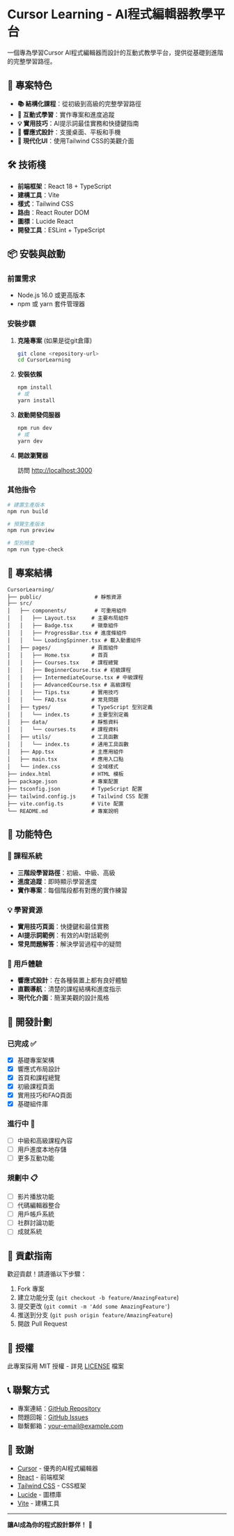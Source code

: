 # Cursor Learning - AI程式編輯器教學平台

一個專為學習Cursor AI程式編輯器而設計的互動式教學平台，提供從基礎到進階的完整學習路徑。

## 🚀 專案特色

- **📚 結構化課程**：從初級到高級的完整學習路徑
- **🎯 互動式學習**：實作專案和進度追蹤
- **💡 實用技巧**：AI提示詞最佳實務和快捷鍵指南
- **📱 響應式設計**：支援桌面、平板和手機
- **🎨 現代化UI**：使用Tailwind CSS的美觀介面

## 🛠 技術棧

- **前端框架**：React 18 + TypeScript
- **建構工具**：Vite
- **樣式**：Tailwind CSS
- **路由**：React Router DOM
- **圖標**：Lucide React
- **開發工具**：ESLint + TypeScript

## 📦 安裝與啟動

### 前置需求

- Node.js 16.0 或更高版本
- npm 或 yarn 套件管理器

### 安裝步驟

1. **克隆專案** (如果是從git倉庫)
   ```bash
   git clone <repository-url>
   cd CursorLearning
   ```

2. **安裝依賴**
   ```bash
   npm install
   # 或
   yarn install
   ```

3. **啟動開發伺服器**
   ```bash
   npm run dev
   # 或
   yarn dev
   ```

4. **開啟瀏覽器**
   
   訪問 [http://localhost:3000](http://localhost:3000)

### 其他指令

```bash
# 建置生產版本
npm run build

# 預覽生產版本
npm run preview

# 型別檢查
npm run type-check
```

## 📁 專案結構

```
CursorLearning/
├── public/                 # 靜態資源
├── src/
│   ├── components/         # 可重用組件
│   │   ├── Layout.tsx     # 主要布局組件
│   │   ├── Badge.tsx      # 徽章組件
│   │   ├── ProgressBar.tsx # 進度條組件
│   │   └── LoadingSpinner.tsx # 載入動畫組件
│   ├── pages/             # 頁面組件
│   │   ├── Home.tsx       # 首頁
│   │   ├── Courses.tsx    # 課程總覽
│   │   ├── BeginnerCourse.tsx # 初級課程
│   │   ├── IntermediateCourse.tsx # 中級課程
│   │   ├── AdvancedCourse.tsx # 高級課程
│   │   ├── Tips.tsx       # 實用技巧
│   │   └── FAQ.tsx        # 常見問題
│   ├── types/             # TypeScript 型別定義
│   │   └── index.ts       # 主要型別定義
│   ├── data/              # 靜態資料
│   │   └── courses.ts     # 課程資料
│   ├── utils/             # 工具函數
│   │   └── index.ts       # 通用工具函數
│   ├── App.tsx            # 主應用組件
│   ├── main.tsx           # 應用入口點
│   └── index.css          # 全域樣式
├── index.html             # HTML 模板
├── package.json           # 專案配置
├── tsconfig.json          # TypeScript 配置
├── tailwind.config.js     # Tailwind CSS 配置
├── vite.config.ts         # Vite 配置
└── README.md              # 專案說明
```

## 🎯 功能特色

### 📖 課程系統
- **三階段學習路徑**：初級、中級、高級
- **進度追蹤**：即時顯示學習進度
- **實作專案**：每個階段都有對應的實作練習

### 💡 學習資源
- **實用技巧頁面**：快捷鍵和最佳實務
- **AI提示詞範例**：有效的AI對話範例
- **常見問題解答**：解決學習過程中的疑問

### 🎨 用戶體驗
- **響應式設計**：在各種裝置上都有良好體驗
- **直觀導航**：清楚的課程結構和進度指示
- **現代化介面**：簡潔美觀的設計風格

## 🚧 開發計劃

### 已完成 ✅
- [x] 基礎專案架構
- [x] 響應式布局設計
- [x] 首頁和課程總覽
- [x] 初級課程頁面
- [x] 實用技巧和FAQ頁面
- [x] 基礎組件庫

### 進行中 🔄
- [ ] 中級和高級課程內容
- [ ] 用戶進度本地存儲
- [ ] 更多互動功能

### 規劃中 📋
- [ ] 影片播放功能
- [ ] 代碼編輯器整合
- [ ] 用戶帳戶系統
- [ ] 社群討論功能
- [ ] 成就系統

## 🤝 貢獻指南

歡迎貢獻！請遵循以下步驟：

1. Fork 專案
2. 建立功能分支 (`git checkout -b feature/AmazingFeature`)
3. 提交更改 (`git commit -m 'Add some AmazingFeature'`)
4. 推送到分支 (`git push origin feature/AmazingFeature`)
5. 開啟 Pull Request

## 📝 授權

此專案採用 MIT 授權 - 詳見 [LICENSE](LICENSE) 檔案

## 📞 聯繫方式

- 專案連結：[GitHub Repository](#)
- 問題回報：[GitHub Issues](#)
- 聯繫郵箱：[your-email@example.com](mailto:your-email@example.com)

## 🙏 致謝

- [Cursor](https://cursor.com) - 優秀的AI程式編輯器
- [React](https://reactjs.org/) - 前端框架
- [Tailwind CSS](https://tailwindcss.com/) - CSS框架
- [Lucide](https://lucide.dev/) - 圖標庫
- [Vite](https://vitejs.dev/) - 建構工具

---

**讓AI成為你的程式設計夥伴！** 🚀
